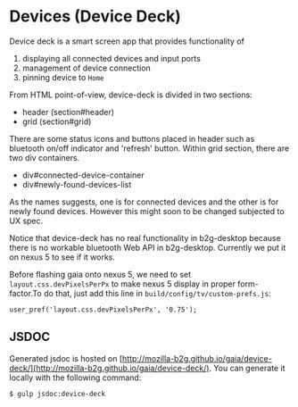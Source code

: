 # Devices (Device Deck)

Device deck is a smart screen app that provides functionality of
1. displaying all connected devices and input ports
2. management of device connection
3. pinning device to `Home`

From HTML point-of-view, device-deck is divided in two sections:
* header (section#header)
* grid (section#grid)

There are some status icons and buttons placed in header such as bluetooth on/off indicator and 'refresh' button.
Within grid section, there are two div containers.
* div#connected-device-container
* div#newly-found-devices-list

As the names suggests, one is for connected devices and the other is for newly found devices. However this might soon to be changed subjected to UX spec.

Notice that device-deck has no real functionality in b2g-desktop because there is no workable bluetooth Web API in b2g-desktop. Currently we put it on nexus 5 to see if it works.

Before flashing gaia onto nexus 5, we need to set `layout.css.devPixelsPerPx` to make nexus 5 display in proper form-factor.To do that, just add this line in `build/config/tv/custom-prefs.js`:
```
user_pref('layout.css.devPixelsPerPx', '0.75');
```

## JSDOC

Generated jsdoc is hosted on [http://mozilla-b2g.github.io/gaia/device-deck/](http://mozilla-b2g.github.io/gaia/device-deck/). You can generate it locally with the following command:

```
$ gulp jsdoc:device-deck
```
